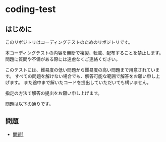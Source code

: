 # coding-test

## はじめに

このリポジトリはコーディングテストのためのリポジトリです。

本コーディングテストの内容を無断で複製、転載、配布することを禁止します。
問題に質問や不備がある際には遠慮なくご連絡ください。

このテストには、難易度の低い問題から難易度の高い問題まで用意されています。
すべての問題を解けない場合でも、解答可能な範囲で解答をお願い申し上げます。
また途中まで解いたコードを提出していただいても構いません。

指定の方法で解答の提出をお願い申し上げます。

問題は以下の通りです。

## 問題

- [問題1](questions/Q1.md)
